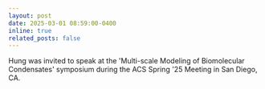 ```yaml
---
layout: post
date: 2025-03-01 08:59:00-0400
inline: true
related_posts: false
---
```


Hung was invited to speak at the 'Multi-scale Modeling of Biomolecular Condensates' symposium during the ACS Spring '25 Meeting in San Diego, CA.